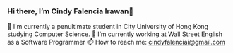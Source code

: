 ### Hi there, I’m Cindy Falencia Irawan👋

🏫 I'm currently a penultimate student in City University of Hong Kong studying Computer Science.
🌱 I’m currently working at Wall Street English as a Software Programmer
📫 How to reach me: cindyfalenciai@gmail.com
